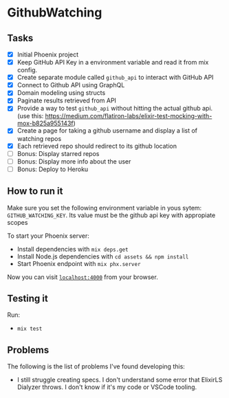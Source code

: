# GithubWatching

## Tasks

- [x] Initial Phoenix project
- [x] Keep GitHub API Key in a environment variable and read it from mix config.
- [x] Create separate module called `github_api` to interact with GitHub API
- [x] Connect to Github API using GraphQL
- [x] Domain modeling using structs
- [x] Paginate results retrieved from API
- [x] Provide a way to test `github_api` without hitting the actual github api. (use this: https://medium.com/flatiron-labs/elixir-test-mocking-with-mox-b825a955143f)
- [x] Create a page for taking a github username and display a list of watching repos
- [x] Each retrieved repo should redirect to its github location
- [ ] Bonus: Display starred repos
- [ ] Bonus: Display more info about the user
- [ ] Bonus: Deploy to Heroku

## How to run it

Make sure you set the following environment variable in yous sytem: `GITHUB_WATCHING_KEY`. Its value must be the github api key with appropiate scopes

To start your Phoenix server:

  * Install dependencies with `mix deps.get`
  * Install Node.js dependencies with `cd assets && npm install`
  * Start Phoenix endpoint with `mix phx.server`

Now you can visit [`localhost:4000`](http://localhost:4000) from your browser.

## Testing it

Run:
  - `mix test`


## Problems

The following is the list of problems I've found developing this:

- I still struggle creating specs. I don't understand some error that ElixirLS Dialyzer throws. I don't know if it's my code or VSCode tooling.